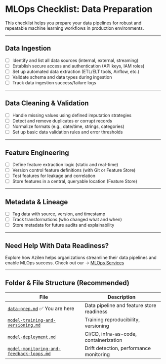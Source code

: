 # MLOps Checklist: Data Preparation

This checklist helps you prepare your data pipelines for robust and repeatable machine learning workflows in production environments.

---

## Data Ingestion

- [ ] Identify and list all data sources (internal, external, streaming)
- [ ] Establish secure access and authentication (API keys, IAM roles)
- [ ] Set up automated data extraction (ETL/ELT tools, Airflow, etc.)
- [ ] Validate schema and data types during ingestion
- [ ] Track data ingestion success/failure logs

---

## Data Cleaning & Validation

- [ ] Handle missing values using defined imputation strategies
- [ ] Detect and remove duplicates or corrupt records
- [ ] Normalize formats (e.g., date/time, strings, categories)
- [ ] Set up basic data validation rules and error thresholds

---

## Feature Engineering

- [ ] Define feature extraction logic (static and real-time)
- [ ] Version control feature definitions (with Git or Feature Store)
- [ ] Test features for leakage and correlation
- [ ] Store features in a central, queryable location (Feature Store)

---

## Metadata & Lineage

- [ ] Tag data with source, version, and timestamp
- [ ] Track transformations (who changed what and when)
- [ ] Store metadata for future audits and explainability

---

## Need Help With Data Readiness?

Explore how Azilen helps organizations streamline their data pipelines and enable MLOps success. 
Check out our → [MLOps Services](https://www.azilen.com/mlops-services/)

---

## Folder & File Structure (Recommended)

| File | Description |
|------|-------------|
| [`data-prep.md`](data-preparation.md) ✅ You are here | Data pipeline and feature store readiness |
| [`model-training-and-versioning.md`](model-training-and-versioning.md) | Training reproducibility, versioning |
| [`model-deployment.md`](model-deployment.md) | CI/CD, infra-as-code, containerization |
| [`model-monitoring-and-feedback-loops.md`](model-monitoring-and-feedback-loops.md) | Drift detection, performance monitoring |

